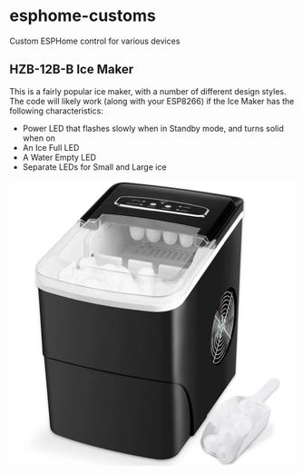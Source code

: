 # esphome-customs
Custom ESPHome control for various devices

## HZB-12B-B Ice Maker

This is a fairly popular ice maker, with a number of different design styles.  The code will likely work (along with your ESP8266) if the Ice Maker has the following characteristics:
- Power LED that flashes slowly when in Standby mode, and turns solid when on
- An Ice Full LED
- A Water Empty LED
- Separate LEDs for Small and Large ice

![HZB-12B-B Image](https://github.com/Kaldek/esphome-customs/raw/main/HZB-12B-B.jpg)
